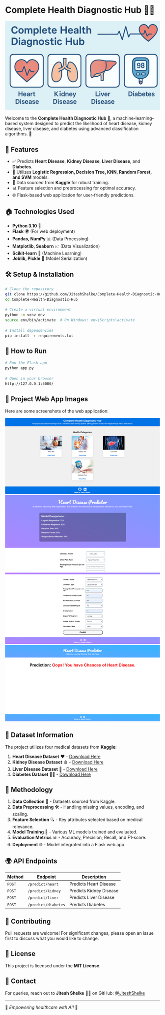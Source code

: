 # Complete Health Diagnostic Hub 🏥💡

![Health Diagnostic](./images/chatgpt-banne.png)

Welcome to the **Complete Health Diagnostic Hub** 🏥, a machine-learning-based system designed to predict the likelihood of heart disease, kidney disease, liver disease, and diabetes using advanced classification algorithms. 🚀

## 🌟 Features
- ✅ Predicts **Heart Disease**, **Kidney Disease**, **Liver Disease**, and **Diabetes**.
- 🤖 Utilizes **Logistic Regression, Decision Tree, KNN, Random Forest, and SVM** models.
- 🔬 Data sourced from **Kaggle** for robust training.
- 📊 Feature selection and preprocessing for optimal accuracy.
- 🌐 Flask-based web application for user-friendly predictions.

## 🏠 Technologies Used
- **Python 3.10** 🐍
- **Flask** 🌍 (For web deployment)
- **Pandas, NumPy** 📊 (Data Processing)
- **Matplotlib, Seaborn** 📈 (Data Visualization)
- **Scikit-learn** 🤖 (Machine Learning)
- **Joblib, Pickle** 🔄 (Model Serialization)

## 🛠️ Setup & Installation

```bash
# Clone the repository
git clone https://github.com/JiteshShelke/Complete-Health-Diagnostic-Hub.git
cd Complete-Health-Diagnostic-Hub

# Create a virtual environment
python -m venv env
source env/bin/activate  # On Windows: env\Scripts\activate

# Install dependencies
pip install -r requirements.txt
```

## 🚀 How to Run

```bash
# Run the Flask app
python app.py

# Open in your browser
http://127.0.0.1:5000/
```

## 💂️ Project Web App Images
Here are some screenshots of the web application:

![Web App Home](./images/home.png)
![Web first](./images/1.png)
![Prediction Page](./images/2.png)
![Results Page](./images/3.png)

## 📂 Dataset Information
The project utilizes four medical datasets from **Kaggle**:
1. **Heart Disease Dataset** ❤️ - [Download Here](https://www.kaggle.com/code/syedali110/heart-disease-detection/input)
2. **Kidney Disease Dataset** 🩸 - [Download Here](https://www.kaggle.com/code/niteshyadav3103/chronic-kidney-disease-prediction-98-accuracy/input?select=kidney_disease.csv)
3. **Liver Disease Dataset** 🏥 - [Download Here](https://www.kaggle.com/datasets/rabieelkharoua/predict-liver-disease-1700-records-dataset/data)
4. **Diabetes Dataset** 🧑‍⚕️ - [Download Here](https://www.kaggle.com/datasets/akshaydattatraykhare/diabetes-dataset)

## 🎯 Methodology

1. **Data Collection** 💞 - Datasets sourced from Kaggle.
2. **Data Preprocessing** 🛠️ - Handling missing values, encoding, and scaling.
3. **Feature Selection** 🔍 - Key attributes selected based on medical relevance.
4. **Model Training** 🤖 - Various ML models trained and evaluated.
5. **Evaluation Metrics** 📊 - Accuracy, Precision, Recall, and F1-score.
6. **Deployment** 🌐 - Model integrated into a Flask web app.

## 🌍 API Endpoints

| Method | Endpoint | Description |
|--------|---------|-------------|
| `POST` | `/predict/heart` | Predicts Heart Disease |
| `POST` | `/predict/kidney` | Predicts Kidney Disease |
| `POST` | `/predict/liver` | Predicts Liver Disease |
| `POST` | `/predict/diabetes` | Predicts Diabetes |

## 🤝 Contributing
Pull requests are welcome! For significant changes, please open an issue first to discuss what you would like to change.

## 🐝 License
This project is licensed under the **MIT License**.

## 💎 Contact
For queries, reach out to **Jitesh Shelke** 👨‍💻 on GitHub: [@JiteshShelke](https://github.com/JiteshShelke)

---
🌟 _Empowering healthcare with AI!_ 🌟

